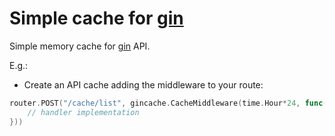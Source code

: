 # Simple cache for [gin](https://github.com/gin-gonic/gin)

Simple memory cache for [gin](https://github.com/gin-gonic/gin) API. 

E.g.:

- Create an API cache adding the middleware to your route:
```go
router.POST("/cache/list", gincache.CacheMiddleware(time.Hour*24, func(c *gin.Context) {
    // handler implementation		
}))
```
